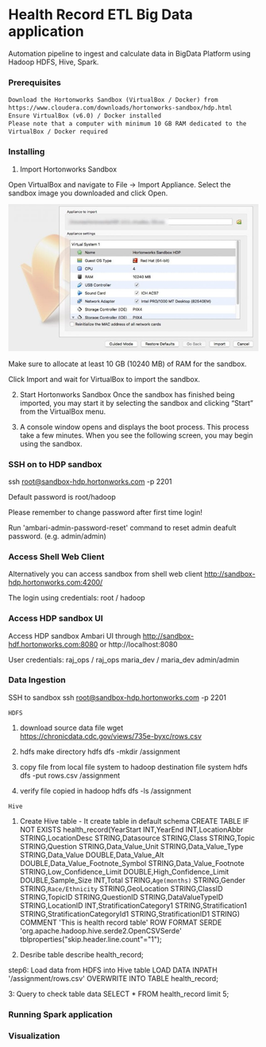 # Health Record ETL Big Data application

Automation pipeline to ingest and calculate data in BigData Platform using Hadoop HDFS, Hive, Spark.

### Prerequisites

```
Download the Hortonworks Sandbox (VirtualBox / Docker) from 
https://www.cloudera.com/downloads/hortonworks-sandbox/hdp.html
Ensure VirtualBox (v6.0) / Docker installed
Please note that a computer with minimum 10 GB RAM dedicated to the VirtualBox / Docker required
```

### Installing

1. Import Hortonworks Sandbox

Open VirtualBox and navigate to File -> Import Appliance. Select the sandbox image you downloaded and click Open.

![](/screenshots/sandbox-hdp-vbox-setting.jpg)

Make sure to allocate at least 10 GB (10240 MB) of RAM for the sandbox.

Click Import and wait for VirtualBox to import the sandbox.

2. Start Hortonworks Sandbox
Once the sandbox has finished being imported, you may start it by selecting the sandbox and clicking “Start” from the VirtualBox menu.

3. A console window opens and displays the boot process. This process take a few minutes. When you see the following screen, you may begin using the sandbox.

### SSH on to HDP sandbox
ssh root@sandbox-hdp.hortonworks.com -p 2201

Default password is root/hadoop

Please remember to change password after first time login!

Run 'ambari-admin-password-reset' command to reset admin deafult password. (e.g. admin/admin)

### Access Shell Web Client

Alternatively you can access sandbox from shell web client
http://sandbox-hdp.hortonworks.com:4200/ 

The login using credentials: root / hadoop

### Access HDP sandbox UI 

Access HDP sandbox Ambari UI through http://sandbox-hdf.hortonworks.com:8080 or http://localhost:8080

User credentials:
raj_ops / raj_ops
maria_dev / maria_dev
admin/admin

### Data Ingestion

SSH to sandbox
ssh root@sandbox-hdp.hortonworks.com -p 2201

```
HDFS
```

1. download source data file
wget https://chronicdata.cdc.gov/views/735e-byxc/rows.csv

2. hdfs make directory
hdfs dfs -mkdir /assignment

3. copy file from local file system to hadoop destination file system
hdfs dfs -put rows.csv /assignment

4. verify file copied in hadoop
hdfs dfs -ls /assignment

```
Hive
```

1. Create Hive table - It create table in default schema
CREATE TABLE IF NOT EXISTS health_record(YearStart INT,YearEnd INT,LocationAbbr STRING,LocationDesc STRING,Datasource STRING,Class STRING,Topic STRING,Question STRING,Data_Value_Unit STRING,Data_Value_Type STRING,Data_Value DOUBLE,Data_Value_Alt DOUBLE,Data_Value_Footnote_Symbol STRING,Data_Value_Footnote STRING,Low_Confidence_Limit DOUBLE,High_Confidence_Limit  DOUBLE,Sample_Size INT,Total STRING,`Age(months)` STRING,Gender STRING,`Race/Ethnicity` STRING,GeoLocation STRING,ClassID STRING,TopicID STRING,QuestionID STRING,DataValueTypeID STRING,LocationID INT,StratificationCategory1 STRING,Stratification1 STRING,StratificationCategoryId1 STRING,StratificationID1 STRING)
COMMENT 'This is health record table'
ROW FORMAT SERDE 'org.apache.hadoop.hive.serde2.OpenCSVSerde'
tblproperties("skip.header.line.count"="1"); 

2. Desribe table
describe health_record;

step6: Load data from HDFS into Hive table 
LOAD DATA INPATH '/assignment/rows.csv' OVERWRITE INTO TABLE health_record;

3: Query to check table data
SELECT * FROM health_record limit 5;


### Running Spark application


### Visualization



